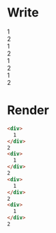 # Write
  <div>1</div>2<div>1</div>2<div>1</div>2<div>1</div>2

# Render
```html
<div>
  1
</div>
2
<div>
  1
</div>
2
<div>
  1
</div>
2
<div>
  1
</div>
2
```